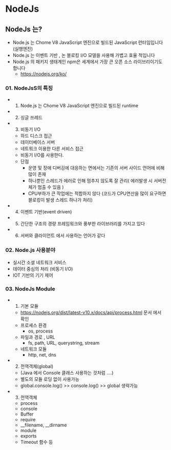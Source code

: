 # NodeJs

## NodeJs 는?
  - Node.js 는 Chome V8 JavaScript 엔진으로 빌드된 JavaScript 런터임입니다(실행엔진)
  - Node.js 는 이벤트 기반 , 논 블로킹 I/O 모델을 사용해  가볍고 효율 적입니다
  - Node.js 의 패키지 생태계인 npm은 세계에서 가장 큰 오픈 소스 라이브리이기도 합니다
    - https://nodejs.org/ko/

### 01. NodeJsS의 특징
  - 1. Node.js 는 Chome V8 JavaScript 엔진으로 빌드된 runtime
  - 2. 싱글 쓰레드 
  - 3. 비동기 I/O 
      - 하드 디스크 접근
      - 데이터베이스 서버
      - 네트워크 이용한 다른 서비스 접근 
      - 비동기 I/O를 사용한다.
      - 단점
        - 운영 및 장애 디버깅에 대응하는 면에서는 기존의 서버 사이드 언어에 비해 많이 존재
        - 하나뿐인 스레드가 에러로 인해 멈추지 않도록 잘 관리( 에러발생 시 서버전체가 멈출 수 있음 )
        - CPU부하가 큰 작업에는 적합하지 않다 (코드가 CPU연산을 많이 요구하면 블로킹이 발생 스레드 하나가 처리)
  - 4. 이벤트 기반(event driven) 
  - 5. 간단한 구조의 경량 프레임워크와 풍부한 라이브러리를 가지고 있다
  - 6. 서버와 클라이언트 에서 사용하는 언어가 같다

### 02. Node.js 사용분야
  - 실시간 소셜 네트워크 서비스
  - 데이터 중심의 처리 (비동기 I/O)
  - IOT 기반의 기기 제어

### 03. NodeJs Module
  - 1. 기본 모듈 
    - https://nodejs.org/dist/latest-v10.x/docs/api/process.html 문서 에서 확인
    - 프로세스 환경
      - os, process
    - 파일과 경로 , URL
      - fs, path, URL, querystring, stream
    - 네트워크 모듈
      - http, net, dns 

  - 2. 전역객체(global)
    - (Java 에서 Console 클래스 사용하는 것처럼 ....)
    - 별도의 모듈 로딩 없이 사용가능
    - global.console.log()  >>  console.log()   >> global 생략가능
 
  - 3. 전역객체 
    - process
    - console
    - Buffer
    - require
    - __filename, __dirname
    - module
    - exports
    - Timeout 함수 등

